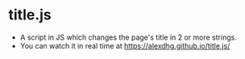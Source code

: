 # title.js
- A script in JS which changes the page's title in 2 or more strings.
- You can watch it in real time at https://alexdhg.github.io/title.js/
